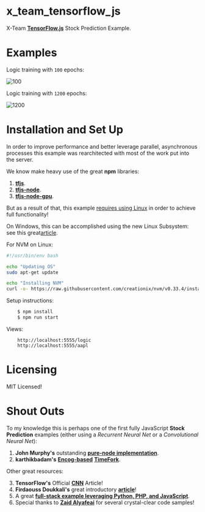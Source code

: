 # x_team_tensorflow_js

X-Team <a href="https://js.tensorflow.org/">**TensorFlow.js**</a> Stock Prediction Example.

# Examples

Logic training with `100` epochs:

![100](https://github.com/Thoughtscript/x_team_tensorflow_js/blob/master/images/Logic100.PNG)

Logic training with `1200` epochs:

![1200](https://github.com/Thoughtscript/x_team_tensorflow_js/blob/master/images/Logic1200.PNG)

# Installation and Set Up

In order to improve performance and better leverage parallel, asynchronous processes this example was rearchitected with most of the work put into the server.

We know make heavy use of the great **npm** libraries:

1. <a href="https://github.com/tensorflow/tfjs">**tfjs**</a>.
2. <a href="https://github.com/tensorflow/tfjs-node">**tfjs-node**</a>.
3. <a href="https://github.com/tensorflow/tfjs-node-gpu">**tfjs-node-gpu**</a>.

But as a result of that, this example <a href="https://stackoverflow.com/questions/51004170/unable-to-npm-install-tensorflow-tfjs-node">requires using Linux</a> in order to achieve full functionality!

On Windows, this can be accomplished using the new Linux Subsystem: see this great<a href="https://blogs.msdn.microsoft.com/commandline/2017/10/27/running-node-js-on-wsl-from-visual-studio-code/">article</a>.

For NVM on Linux:

```bash
#!/usr/bin/env bash

echo "Updating OS"
sudo apt-get update

echo "Installing NVM"
curl -o- https://raw.githubusercontent.com/creationix/nvm/v0.33.4/install.sh | bash
```

Setup instructions:
```bash
    $ npm install
    $ npm run start
```

Views:
```
    http://localhost:5555/logic
    http://localhost:5555/aapl
```

# Licensing

MIT Licensed!

# Shout Outs

To my knowledge this is perhaps one of the first fully JavaScript **Stock Prediction** examples (either using a *Recurrent Neural Net* or a *Convolutional Neural Net*):

1. **John Murphy's** outstanding <a href="https://www.linkedin.com/pulse/trading-penny-stocks-nodejs-robinhood-api-john-murphy/">**pure-node implementation**</a>.
2. **karthikbadam's** <a href="https://github.com/encog/encog-javascript">**Encog-based**</a> <a href="https://github.com/karthikbadam/TimeFork">**TimeFork**</a>.

Other great resources:

3. **TensorFlow's** Official <a href="https://www.tensorflow.org/tutorials/deep_cnn">**CNN**</a> Article!
4. **Firdaouss Doukkali's** great introductory <a href="https://medium.com/@phidaouss/convolutional-neural-networks-cnn-or-convnets-d7c688b0a207">**article**</a>!
5. A great <a href="https://github.com/Ronak-59/Stock-Prediction">**full-stack example leveraging Python, PHP, and JavaScript**</a>.
6. Special thanks to <a href="https://medium.com/tensorflow/a-gentle-introduction-to-tensorflow-js-dba2e5257702">**Zaid Alyafeai**</a> for several crystal-clear code samples!